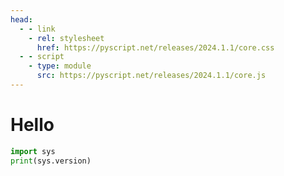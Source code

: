 ```yaml
---
head:
  - - link
    - rel: stylesheet
      href: https://pyscript.net/releases/2024.1.1/core.css
  - - script
    - type: module
      src: https://pyscript.net/releases/2024.1.1/core.js
---
```

# Hello

<script setup lang="ts">
import PyScriptEditor from "@source/.vuepress/components/PyScriptEditor.vue";
</script>


```py edit
import sys
print(sys.version)
```

